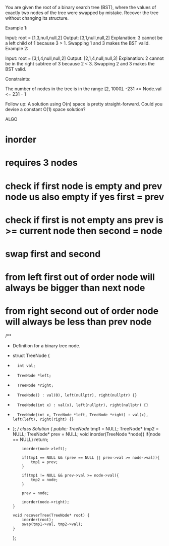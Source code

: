 You are given the root of a binary search tree (BST), where the values of exactly two nodes of the tree were swapped by mistake. Recover the tree without changing its structure.

Example 1:

Input: root = [1,3,null,null,2]
Output: [3,1,null,null,2]
Explanation: 3 cannot be a left child of 1 because 3 > 1. Swapping 1 and 3 makes the BST valid.
Example 2:

Input: root = [3,1,4,null,null,2]
Output: [2,1,4,null,null,3]
Explanation: 2 cannot be in the right subtree of 3 because 2 < 3. Swapping 2 and 3 makes the BST valid.

Constraints:

The number of nodes in the tree is in the range [2, 1000].
-231 <= Node.val <= 231 - 1

Follow up: A solution using O(n) space is pretty straight-forward. Could you devise a constant O(1) space solution?

ALGO

# inorder

# requires 3 nodes

# check if first node is empty and prev node us also empty if yes first = prev

# check if first is not empty ans prev is >= current node then second = node

# swap first and second

# from left first out of order node will always be bigger than next node

# from right second out of order node will always be less than prev node

/\*\*

-   Definition for a binary tree node.
-   struct TreeNode {
-       int val;
-       TreeNode *left;
-       TreeNode *right;
-       TreeNode() : val(0), left(nullptr), right(nullptr) {}
-       TreeNode(int x) : val(x), left(nullptr), right(nullptr) {}
-       TreeNode(int x, TreeNode *left, TreeNode *right) : val(x), left(left), right(right) {}
-   };
    _/
    class Solution {
    public:
    TreeNode_ tmp1 = NULL;
    TreeNode* tmp2 = NULL;
    TreeNode* prev = NULL;
        void inorder(TreeNode *node){
            if(node == NULL) return;

            inorder(node->left);

            if(tmp1 == NULL && (prev == NULL || prev->val >= node->val)){
                tmp1 = prev;
            }

            if(tmp1 != NULL && prev->val >= node->val){
                tmp2 = node;
            }

            prev = node;

            inorder(node->right);
        }

        void recoverTree(TreeNode* root) {
            inorder(root);
            swap(tmp1->val, tmp2->val);
        }
    };

